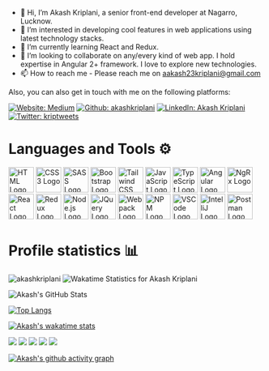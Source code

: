 - 👋 Hi, I’m Akash Kriplani, a senior front-end developer at Nagarro, Lucknow.
- 👀 I’m interested in developing cool features in web applications using latest technology stacks.
- 🌱 I’m currently learning React and Redux.
- 💞️ I’m looking to collaborate on any/every kind of web app. I hold expertise in Angular 2+ framework. I love to explore new technologies.
- 📫 How to reach me - Please reach me on aakash23kriplani@gmail.com

Also, you can also get in touch with me on the following platforms:

<a href="https://medium.com/@akashkriplani/">![Website: Medium](https://img.shields.io/badge/-Medium-100000?style=plastic&logo=medium)</a>
<a href="https://github.com/akashkriplani" target="_blank"> ![Github: akashkriplani](https://img.shields.io/badge/GitHub-100000?style=plastic&logo=github)</a>
<a href="https://www.linkedin.com/in/akashkriplani25/">![LinkedIn: Akash Kriplani](https://img.shields.io/badge/-LinkedIn-0e76a8?style=plastic&logo=linkedIn)</a>
<a href="https://twitter.com/kriptweets">![Twitter: kriptweets](https://img.shields.io/twitter/follow/kriptweets?logo=twitter&style=plastic)</a>

<h1 align="left"> Languages and Tools ⚙️ </h1>
<!-- For more icons please follow  https://github.com/MikeCodesDotNET/ColoredBadges -->
<p>
  <img src="https://www.svgrepo.com/show/303205/html-5-logo.svg" alt="HTML Logo" width="50" height="50"/>
  <img src="https://cdn.worldvectorlogo.com/logos/css-3.svg" alt="CSS3 Logo" width="50" height="50"/>
  <img src="https://cdn.worldvectorlogo.com/logos/sass-1.svg" alt="SASS Logo" width="50" height="50"/>
  <img src="https://cdn.worldvectorlogo.com/logos/bootstrap-4.svg" alt="Bootstrap Logo" width="50" height="50"/>
  <img src="https://cdn.worldvectorlogo.com/logos/tailwind-css-1.svg" alt="Tailwind CSS Logo" width="50" height="50"/>
  <img src="https://cdn.worldvectorlogo.com/logos/logo-javascript.svg" alt="JavaScript Logo" width="50" height="50"/>
  <img src="https://cdn.worldvectorlogo.com/logos/typescript.svg" alt="TypeScript Logo" width="50" height="50"/>
  <img src="https://cdn.worldvectorlogo.com/logos/angular-icon-1.svg" alt="Angular Logo" width="50" height="50"/>
  <img src="https://cdn.worldvectorlogo.com/logos/ngrx.svg" alt="NgRx Logo" width="50" height="50"/>
  <img src="https://cdn.worldvectorlogo.com/logos/react-2.svg" alt="React Logo" width="50" height="50"/>
  <img src="https://cdn.worldvectorlogo.com/logos/redux.svg" alt="Redux Logo" width="50" height="50"/>
  <img src="https://cdn.worldvectorlogo.com/logos/nodejs-icon.svg" alt="Node.js Logo" width="50" height="50"/>
  <img src="https://cdn.worldvectorlogo.com/logos/jquery-2.svg" alt="JQuery Logo" width="50" height="50"/>
  <img src="https://cdn.worldvectorlogo.com/logos/webpack.svg" alt="Webpack Logo" width="50" height="50"/>
  <img src="https://cdn.worldvectorlogo.com/logos/npm-square-red-1.svg" alt="NPM Logo" width="50" height="50"/>
  <img src="https://cdn.worldvectorlogo.com/logos/visual-studio-code-1.svg" alt="VSCode Logo" width="50" height="50"/>
  <img src="https://cdn.worldvectorlogo.com/logos/intellij-idea-1.svg" alt="IntelliJ Logo" width="50" height="50"/>
  <img src="https://cdn.worldvectorlogo.com/logos/postman.svg" alt="Postman Logo" width="50" height="50"/>

</p>

<h1 align="left"> Profile statistics 📊 </h1>

<p align="left"> <img src="https://komarev.com/ghpvc/?username=akashkriplani&label=Profile%20views&color=0e75b6&style=flat" alt="akashkriplani" />
<img src="https://wakatime.com/badge/user/31cfd92a-b0ba-45d5-a6ae-ed27be6ca492.svg" alt="Wakatime Statistics for Akash Kriplani" />
</p>


![Akash's GitHub Stats](https://github-readme-stats.vercel.app/api?username=akashkriplani&count_private=true&show_icons=true&include_all_commits=true&theme=react)

[![Top Langs](https://github-readme-stats.vercel.app/api/top-langs/?username=akashkriplani&layout=compact&theme=monokai)](https://github.com/anuraghazra/github-readme-stats)

[![Akash's wakatime stats](https://github-readme-stats.vercel.app/api/wakatime?username=akashkriplani&theme=gotham)](https://github.com/anuraghazra/github-readme-stats)

![](http://github-profile-summary-cards.vercel.app/api/cards/profile-details?username=akashkriplani&theme=github_dark)
![](http://github-profile-summary-cards.vercel.app/api/cards/repos-per-language?username=akashkriplani&theme=github_dark)
![](http://github-profile-summary-cards.vercel.app/api/cards/most-commit-language?username=akashkriplani&theme=github_dark)
![](http://github-profile-summary-cards.vercel.app/api/cards/stats?username=akashkriplani&theme=github_dark)
![](http://github-profile-summary-cards.vercel.app/api/cards/productive-time?username=akashkriplani&theme=github_dark&utcOffset=8)

[![Akash's github activity graph](https://github-readme-activity-graph.cyclic.app/graph?username=akashkriplani&theme=github-compact)](https://github.com/akashkriplani/github-readme-activity-graph)

